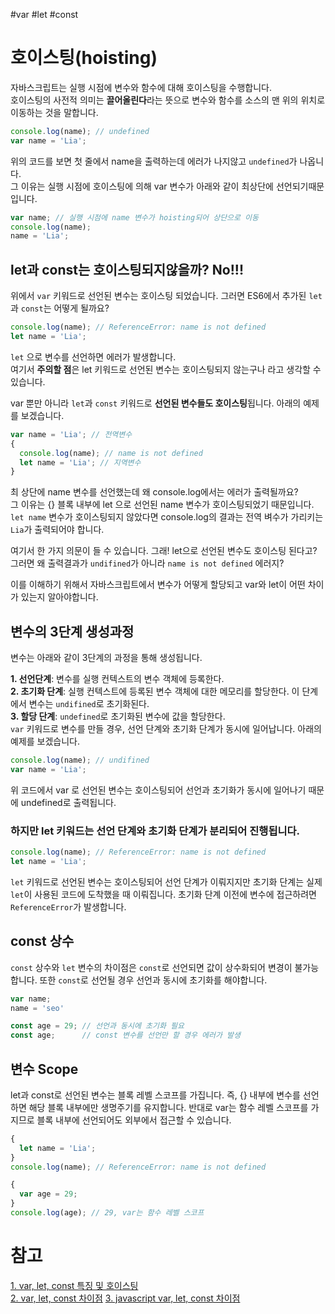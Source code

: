 #var #let #const

# 호이스팅(hoisting)  

자바스크립트는 실행 시점에 변수와 함수에 대해 호이스팅을 수행합니다.  
호이스팅의 사전적 의미는 **끌어올린다**라는 뜻으로 변수와 함수를 소스의 맨 위의 위치로 이동하는 것을 말합니다.  

``` javascript
console.log(name); // undefined
var name = 'Lia';
```

위의 코드를 보면 첫 줄에서 name을 출력하는데 에러가 나지않고 `undefined`가 나옵니다.   
그 이유는 실행 시점에 호이스팅에 의해 var 변수가 아래와 같이 최상단에 선언되기때문입니다.  

``` javascript
var name; // 실행 시점에 name 변수가 hoisting되어 상단으로 이동
console.log(name);
name = 'Lia';
```


## let과 const는 호이스팅되지않을까? No!!!

위에서 `var` 키워드로 선언된 변수는 호이스팅 되었습니다. 그러면 ES6에서 추가된 `let`과 `const`는 어떻게 될까요?  

``` javascript
console.log(name); // ReferenceError: name is not defined
let name = 'Lia';
```

`let` 으로 변수를 선언하면 에러가 발생합니다.   
여기서 **주의할 점**은 let 키워드로 선언된 변수는 호이스팅되지 않는구나 라고 생각할 수 있습니다.  

var 뿐만 아니라 `let`과 `const` 키워드로 **선언된 변수들도 호이스팅**됩니다. 아래의 예제를 보겠습니다.  

``` javascript
var name = 'Lia'; // 전역변수
{
  console.log(name); // name is not defined
  let name = 'Lia'; // 지역변수
}
```

최 상단에 name 변수를 선언했는데 왜 console.log에서는 에러가 출력될까요?  
그 이유는 {}  블록 내부에 let 으로 선언된 name 변수가 호이스팅되었기 때문입니다. `let name` 변수가 호이스팅되지 않았다면 console.log의 결과는 전역 벼수가 가리키는 `Lia`가 출력되어야 합니다.   

여기서 한 가지 의문이 들 수 있습니다. 그래! let으로 선언된 변수도 호이스팅 된다고? 그러면 왜 출력결과가 `undifined`가 아니라 `name is not defined` 에러지?

이를 이해하기 위해서 자바스크립트에서 변수가 어떻게 할당되고 var와 let이 어떤 차이가 있는지 알아야합니다.  


## 변수의 3단계 생성과정

변수는 아래와 같이 3단계의 과정을 통해 생성됩니다.

**1. 선언단계**: 변수를 실행 컨텍스트의 변수 객체에 등록한다.  
**2. 초기화 단계**: 실행 컨텍스트에 등록된 변수 객체에 대한 메모리를 할당한다. 이 단계에서 변수는 `undifined`로 초기화된다.  
**3. 할당 단계**: `undefined`로 초기화된 변수에 값을 할당한다.  
`var` 키워드로 변수를 만들 경우, 선언 단계와 초기화 단계가 동시에 일어납니다. 아래의 예제를 보겠습니다.

``` javascript
console.log(name); // undifined
var name = 'Lia';
```
위 코드에서 var 로 선언된 변수는 호이스팅되어 선언과 초기화가 동시에 일어나기 때문에 undefined로 출력됩니다.

### 하지만 let 키워드는 선언 단계와 초기화 단계가 분리되어 진행됩니다.

``` javascript
console.log(name); // ReferenceError: name is not defined
let name = 'Lia';
```

`let` 키워드로 선언된 변수는 호이스팅되어 선언 단계가 이뤄지지만 초기화 단계는 실제 `let`이 사용된 코드에 도착했을 때 이뤄집니다. 초기화 단계 이전에 변수에 접근하려면 `ReferenceError`가 발생합니다.  

## const 상수

`const` 상수와 `let` 변수의 차이점은 `const`로 선언되면 값이 상수화되어 변경이 불가능합니다. 또한 `const`로 선언될 경우 선언과 동시에 초기화를 해야합니다.

``` javascript
var name;
name = 'seo'

const age = 29; // 선언과 동시에 초기화 필요
const age;      // const 변수를 선언만 할 경우 에러가 발생
```
## 변수 Scope
 
let과 const로  선언된 변수는 블록 레벨 스코프를 가집니다. 즉, {} 내부에 변수를 선언하면 해당 블록 내부에만 생명주기를 유지합니다. 반대로 var는 함수 레벨 스코프를 가지므로 블록 내부에 선언되어도 외부에서 접근할 수 있습니다.

``` javascript
{
  let name = 'Lia';
}
console.log(name); // ReferenceError: name is not defined

{
  var age = 29;  
}
console.log(age); // 29, var는 함수 레벨 스코프

```



# 참고

[1. var, let, const 특징 및 호이스팅](https://medium.com/sjk5766/var-let-const-%ED%8A%B9%EC%A7%95-%EB%B0%8F-scope-335a078cec04)  
[2. var, let, const 차이점](https://velog.io/@bathingape/JavaScript-var-let-const-%EC%B0%A8%EC%9D%B4%EC%A0%90)
[3. javascript var, let, const 차이점](https://gist.github.com/LeoHeo/7c2a2a6dbcf80becaaa1e61e90091e5d)


